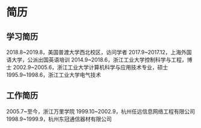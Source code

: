 # 简历

## 学习简历
2018.8~2019.8，美国普渡大学西北校区，访问学者
2017.9~2017.12，上海外国语大学，公派出国英语培训
2014.9~2018.6，浙江工业大学控制科学与工程，博士
2002.9~2005.6，浙江工业大学计算机科学与应用技术专业，硕士
1995.9~1998.6，浙江工业大学电气技术


## 工作简历
2005.7~至今，浙江万里学院
1999.10~2002.9，杭州任远信息网络工程有限公司
1998.9~1999.9，杭州东冠通信器材有限公司

